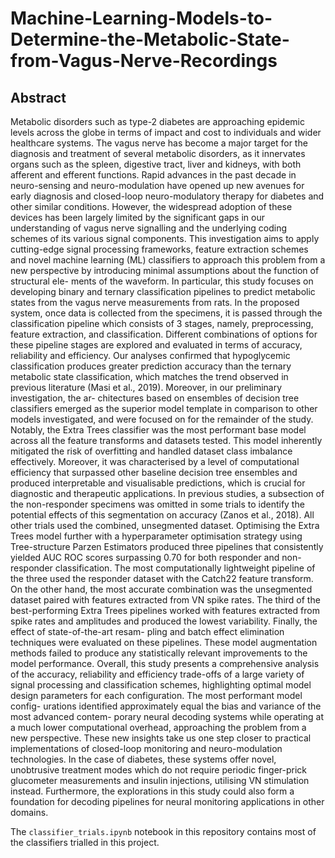 # Machine-Learning-Models-to-Determine-the-Metabolic-State-from-Vagus-Nerve-Recordings

## Abstract
Metabolic disorders such as type-2 diabetes are approaching epidemic levels across the globe in terms of impact and cost to individuals and wider healthcare systems. The vagus nerve has become a major target for the diagnosis and treatment of several metabolic disorders, as it innervates organs such as the spleen, digestive tract, liver and kidneys, with both afferent and efferent functions. Rapid advances in the past decade in neuro-sensing and neuro-modulation have opened up new avenues for early diagnosis and closed-loop neuro-modulatory therapy for diabetes and other similar conditions. However, the widespread adoption of these devices has been largely limited by the significant gaps in our understanding of vagus nerve signalling and the underlying coding schemes of its various signal components.
This investigation aims to apply cutting-edge signal processing frameworks, feature extraction schemes and novel machine learning (ML) classifiers to approach this problem from a new perspective by introducing minimal assumptions about the function of structural ele- ments of the waveform. In particular, this study focuses on developing binary and ternary classification pipelines to predict metabolic states from the vagus nerve measurements from rats. In the proposed system, once data is collected from the specimens, it is passed through the classification pipeline which consists of 3 stages, namely, preprocessing, feature extraction, and classification. Different combinations of options for these pipeline stages are explored and evaluated in terms of accuracy, reliability and efficiency.
Our analyses confirmed that hypoglycemic classification produces greater prediction accuracy than the ternary metabolic state classification, which matches the trend observed in previous literature (Masi et al., 2019). Moreover, in our preliminary investigation, the ar- chitectures based on ensembles of decision tree classifiers emerged as the superior model template in comparison to other models investigated, and were focused on for the remainder of the study. Notably, the Extra Trees classifier was the most performant base model across all the feature transforms and datasets tested. This model inherently mitigated the risk of overfitting and handled dataset class imbalance effectively. Moreover, it was characterised by a level of computational efficiency that surpassed other baseline decision tree ensembles and produced interpretable and visualisable predictions, which is crucial for diagnostic and therapeutic applications.
In previous studies, a subsection of the non-responder specimens was omitted in some trials to identify the potential effects of this segmentation on accuracy (Zanos et al., 2018). All other trials used the combined, unsegmented dataset. Optimising the Extra Trees model further with a hyperparameter optimisation strategy using Tree-structure Parzen Estimators produced three pipelines that consistently yielded AUC ROC scores surpassing 0.70 for both responder and non-responder classification.
The most computationally lightweight pipeline of the three used the responder dataset with the Catch22 feature transform. On the other hand, the most accurate combination was the unsegmented dataset paired with features extracted from VN spike rates. The third of the best-performing Extra Trees pipelines worked with features extracted from spike rates and
amplitudes and produced the lowest variability. Finally, the effect of state-of-the-art resam- pling and batch effect elimination techniques were evaluated on these pipelines. These model augmentation methods failed to produce any statistically relevant improvements to the model performance.
Overall, this study presents a comprehensive analysis of the accuracy, reliability and efficiency trade-offs of a large variety of signal processing and classification schemes, highlighting optimal model design parameters for each configuration. The most performant model config- urations identified approximately equal the bias and variance of the most advanced contem- porary neural decoding systems while operating at a much lower computational overhead, approaching the problem from a new perspective. These new insights take us one step closer to practical implementations of closed-loop monitoring and neuro-modulation technologies. In the case of diabetes, these systems offer novel, unobtrusive treatment modes which do not require periodic finger-prick glucometer measurements and insulin injections, utilising VN stimulation instead. Furthermore, the explorations in this study could also form a foundation for decoding pipelines for neural monitoring applications in other domains.

The ```classifier_trials.ipynb``` notebook in this repository contains most of the classifiers trialled in this project.

